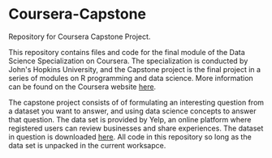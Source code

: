 # Coursera-Capstone
Repository for Coursera Capstone Project.

This repository contains files and code for the final module of the Data Science Specialization on Coursera. The specialization is conducted by John's Hopkins University, and the Capstone project is the final project in a series of modules on R programming and data science. More information can be found on the Coursera website [here](https://www.coursera.org/specializations/jhudatascience).

The capstone project consists of of formulating an interesting question from a dataset you want to answer, and using data science concepts to answer that question. The data set is provided by Yelp, an online platform where registered users can review businesses and share experiences. The dataset in question is downloaded [here](https://d396qusza40orc.cloudfront.net/dsscapstone/dataset/yelp_dataset_challenge_academic_dataset.zip). All code in this repository so long as the data set is unpacked in the current worksapce.

